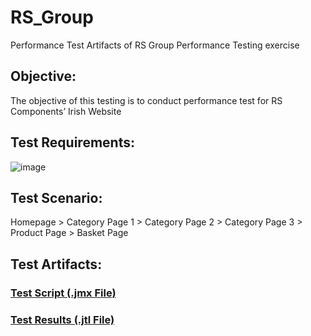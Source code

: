 # RS_Group
Performance Test Artifacts of RS Group Performance Testing exercise

## Objective:
The objective of this testing is to conduct performance test for RS Components’ Irish Website

## Test Requirements:

![image](https://user-images.githubusercontent.com/113519053/190475467-d97dd31d-e6a5-48a1-85c8-630b0b613758.png)

## Test Scenario:
Homepage > Category Page 1 > Category Page 2 > Category Page 3 > Product Page > Basket Page

## Test Artifacts:
### [Test Script (.jmx File)](https://github.com/krithigav/RS_Group/blob/main/Test%20Artifacts/Script/RS_ECOM_Addtocart.jmx)
### [Test Results (.jtl File)](https://github.com/krithigav/RS_Group/blob/main/Test%20Artifacts/Test%20Results/RAMP_Test1.JTL)
